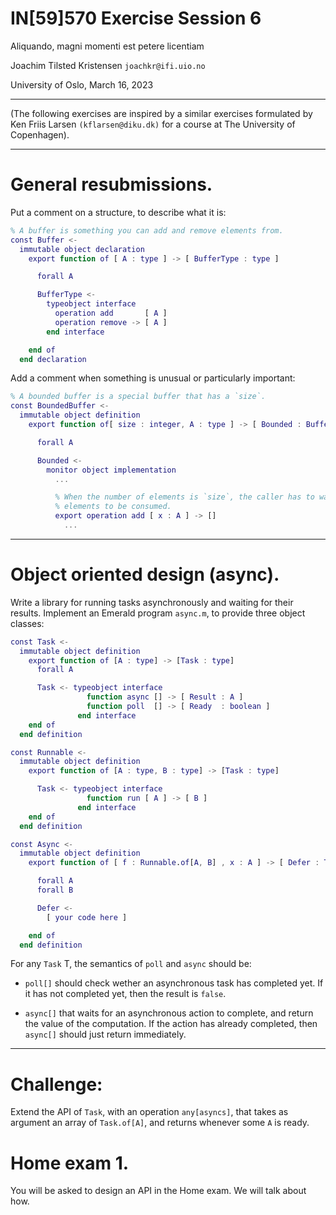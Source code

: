 

# IN[59]570 Exercise Session 6

Aliquando, magni momenti est petere licentiam

Joachim Tilsted Kristensen
`joachkr@ifi.uio.no`

University of Oslo,
March 16, 2023

---

(The following exercises are inspired by a similar exercises formulated by
Ken Friis Larsen `(kflarsen@diku.dk)` for a course at The University of
Copenhagen).

---

# General resubmissions.

Put a comment on a structure, to describe what it is:

```matlab
% A buffer is something you can add and remove elements from.
const Buffer <-
  immutable object declaration
    export function of [ A : type ] -> [ BufferType : type ]

      forall A

      BufferType <-
        typeobject interface
          operation add       [ A ]
          operation remove -> [ A ]
        end interface

    end of
  end declaration
```

Add a comment when something is unusual or particularly important:

```matlab
% A bounded buffer is a special buffer that has a `size`.
const BoundedBuffer <-
  immutable object definition
    export function of[ size : integer, A : type ] -> [ Bounded : Buffer.of[A] ]

      forall A

      Bounded <-
        monitor object implementation
          ...

          % When the number of elements is `size`, the caller has to wait for
          % elements to be consumed.
          export operation add [ x : A ] -> []
            ...
```

---

# Object oriented design (async).

Write a library for running tasks asynchronously and waiting for their
results. Implement an Emerald program `async.m`, to provide three object
classes:

```matlab
const Task <-
  immutable object definition
    export function of [A : type] -> [Task : type]
      forall A

      Task <- typeobject interface
                 function async [] -> [ Result : A ]
                 function poll  [] -> [ Ready  : boolean ]
               end interface
    end of
  end definition

const Runnable <-
  immutable object definition
    export function of [A : type, B : type] -> [Task : type]

      Task <- typeobject interface
                 function run [ A ] -> [ B ]
               end interface
    end of
  end definition

const Async <-
  immutable object definition
    export function of [ f : Runnable.of[A, B] , x : A ] -> [ Defer : Task.of[B] ]

      forall A
      forall B

      Defer <-
        [ your code here ]

    end of
  end definition
```

For any `Task` T, the semantics of `poll` and `async` should be:

  * `poll[]` should check wether an asynchronous task has completed
    yet. If it has not completed yet, then the result is `false`.

  * `async[]` that waits for an asynchronous action to complete, and return
    the value of the computation. If the action has already completed, then
    `async[]` should just return immediately.

---

# Challenge:

Extend the API of `Task`, with an operation `any[asyncs]`, that takes
as argument an array of `Task.of[A]`, and returns whenever some `A` is
ready.

# Home exam 1.

You will be asked to design an API in the Home exam. We will talk about how.

